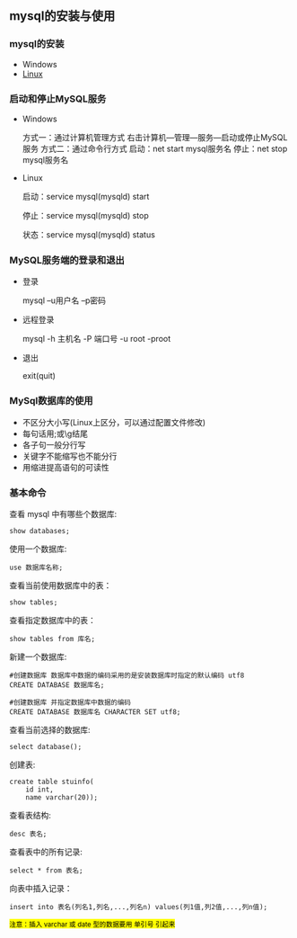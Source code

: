 ## mysql的安装与使用

### mysql的安装

- Windows
- [Linux](https://note.zzrfdsn.cn/note/root/cloudlandboy/linux/1566488563139.html)

### 启动和停止MySQL服务

- Windows

  方式一：通过计算机管理方式
  右击计算机—管理—服务—启动或停止MySQL服务
  方式二：通过命令行方式
  启动：net start mysql服务名
  停止：net stop mysql服务名

- Linux

  启动：service mysql(mysqld) start

  停止：service mysql(mysqld) stop

  状态：service mysql(mysqld) status

### MySQL服务端的登录和退出

- 登录

  mysql –u用户名 –p密码

- 远程登录

  mysql -h 主机名 -P 端口号 -u root -proot

- 退出

  exit(quit)

### MySql数据库的使用

- 不区分大小写(Linux上区分，可以通过配置文件修改)
- 每句话用;或\g结尾
- 各子句一般分行写
- 关键字不能缩写也不能分行
- 用缩进提高语句的可读性

### 基本命令

查看 mysql 中有哪些个数据库: 

``` mysql
show databases;
```

 使用一个数据库: 

``` mysql
use 数据库名称;
```

查看当前使用数据库中的表：

``` mysql
show tables;
```

查看指定数据库中的表：

``` mysql
show tables from 库名;
```

新建一个数据库: 

``` mysql
#创建数据库 数据库中数据的编码采用的是安装数据库时指定的默认编码 utf8
CREATE DATABASE 数据库名;

#创建数据库 并指定数据库中数据的编码
CREATE DATABASE 数据库名 CHARACTER SET utf8;
```

查看当前选择的数据库:

``` mysql
select database();
```

创建表:

``` mysql
create table stuinfo(
    id int,
    name varchar(20));
```

查看表结构:

``` mysql
desc 表名;
```

查看表中的所有记录: 

``` mysql
select * from 表名;
```

向表中插入记录：

``` mysql
insert into 表名(列名1,列名,...,列名n) values(列1值,列2值,...,列n值);
```

<mark><small>注意：插入 varchar 或 date 型的数据要用 单引号 引起来<small></mark>